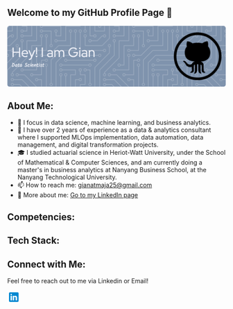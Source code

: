 ## Welcome to my GitHub Profile Page 👋
![Banner](https://github.com/Gianatmaja/Gianatmaja/blob/main/images/github-header-image%20(1).png)

## About Me:
- 🔭 I focus in data science, machine learning, and business analytics.
- 💼 I have over 2 years of experience as a data & analytics consultant where I supported MLOps implementation, data automation, data management, and digital transformation projects.
- 🎓 I studied actuarial science in Heriot-Watt University, under the School of Mathematical & Computer Sciences, and am currently doing a master's in business analytics at Nanyang Business School, at the Nanyang Technological University.
- 📫 How to reach me: [gianatmaja25@gmail.com](https://mail.google.com/mail/u/0/?fs=1&tf=cm&source=mailto&to=gianatmaja25@gmail.com)
- 🔗 More about me: [Go to my LinkedIn page](https://www.linkedin.com/in/gianatmaja/)

## Competencies:

## Tech Stack:

## Connect with Me:
Feel free to reach out to me via Linkedin or Email!

<a href="https://www.linkedin.com/in/gianatmaja/" target="blank"><img align="center" src="images/linkedin.svg" alt="gianatmaja" height="30" width="30" /></a>
